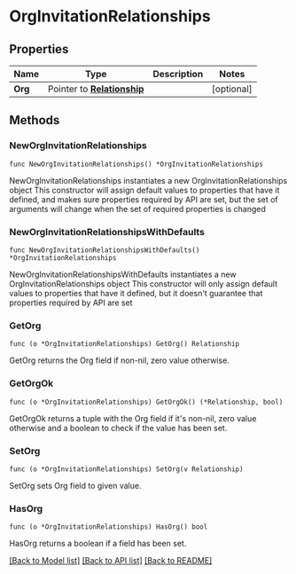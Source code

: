 # OrgInvitationRelationships

## Properties

Name | Type | Description | Notes
------------ | ------------- | ------------- | -------------
**Org** | Pointer to [**Relationship**](Relationship.md) |  | [optional] 

## Methods

### NewOrgInvitationRelationships

`func NewOrgInvitationRelationships() *OrgInvitationRelationships`

NewOrgInvitationRelationships instantiates a new OrgInvitationRelationships object
This constructor will assign default values to properties that have it defined,
and makes sure properties required by API are set, but the set of arguments
will change when the set of required properties is changed

### NewOrgInvitationRelationshipsWithDefaults

`func NewOrgInvitationRelationshipsWithDefaults() *OrgInvitationRelationships`

NewOrgInvitationRelationshipsWithDefaults instantiates a new OrgInvitationRelationships object
This constructor will only assign default values to properties that have it defined,
but it doesn't guarantee that properties required by API are set

### GetOrg

`func (o *OrgInvitationRelationships) GetOrg() Relationship`

GetOrg returns the Org field if non-nil, zero value otherwise.

### GetOrgOk

`func (o *OrgInvitationRelationships) GetOrgOk() (*Relationship, bool)`

GetOrgOk returns a tuple with the Org field if it's non-nil, zero value otherwise
and a boolean to check if the value has been set.

### SetOrg

`func (o *OrgInvitationRelationships) SetOrg(v Relationship)`

SetOrg sets Org field to given value.

### HasOrg

`func (o *OrgInvitationRelationships) HasOrg() bool`

HasOrg returns a boolean if a field has been set.


[[Back to Model list]](../README.md#documentation-for-models) [[Back to API list]](../README.md#documentation-for-api-endpoints) [[Back to README]](../README.md)


